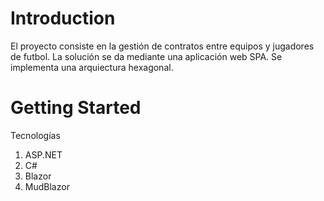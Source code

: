 # Introduction 
El proyecto consiste en la gestión de contratos entre equipos y jugadores de futbol.
La solución se da mediante una aplicación web SPA. Se implementa una arquiectura hexagonal.

# Getting Started
Tecnologías
1.	ASP.NET
2.	C#
3.	Blazor
4.	MudBlazor